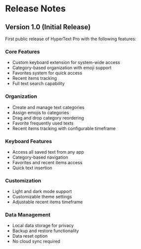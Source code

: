 # Release Notes

## Version 1.0 (Initial Release)
First public release of HyperText Pro with the following features:

### Core Features
- Custom keyboard extension for system-wide access
- Category-based organization with emoji support
- Favorites system for quick access
- Recent items tracking
- Full text search capability

### Organization
- Create and manage text categories
- Assign emojis to categories
- Drag and drop category reordering
- Favorite frequently used texts
- Recent items tracking with configurable timeframe

### Keyboard Features
- Access all saved text from any app
- Category-based navigation
- Favorites and recent items access
- Quick text insertion

### Customization
- Light and dark mode support
- Customizable theme settings
- Adjustable recent items timeframe

### Data Management
- Local data storage for privacy
- Backup and restore functionality
- Data reset option
- No cloud sync required

